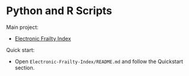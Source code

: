 ﻿# Python and R Scripts

Main project:
- [Electronic Frailty Index](Electronic-Frailty-Index/README.md)

Quick start:
- Open `Electronic-Frailty-Index/README.md` and follow the Quickstart section.
